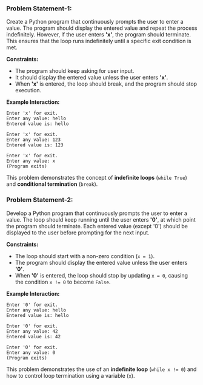 ### **Problem Statement-1:**  
Create a Python program that continuously prompts the user to enter a value. The program should display the entered value and repeat the process indefinitely. However, if the user enters **'x'**, the program should terminate. This ensures that the loop runs indefinitely until a specific exit condition is met.  

**Constraints:**  
- The program should keep asking for user input.  
- It should display the entered value unless the user enters **'x'**.  
- When **'x'** is entered, the loop should break, and the program should stop execution.  

**Example Interaction:**  
```
Enter 'x' for exit.
Enter any value: hello
Entered value is: hello

Enter 'x' for exit.
Enter any value: 123
Entered value is: 123

Enter 'x' for exit.
Enter any value: x
(Program exits)
```  

This problem demonstrates the concept of **indefinite loops** (`while True`) and **conditional termination** (`break`).


### **Problem Statement-2:**  
Develop a Python program that continuously prompts the user to enter a value. The loop should keep running until the user enters **'0'**, at which point the program should terminate. Each entered value (except '0') should be displayed to the user before prompting for the next input.  

**Constraints:**  
- The loop should start with a non-zero condition (`x = 1`).  
- The program should display the entered value unless the user enters **'0'**.  
- When **'0'** is entered, the loop should stop by updating `x = 0`, causing the condition `x != 0` to become `False`.  

**Example Interaction:**  
```
Enter '0' for exit.
Enter any value: hello
Entered value is: hello

Enter '0' for exit.
Enter any value: 42
Entered value is: 42

Enter '0' for exit.
Enter any value: 0
(Program exits)
```

This problem demonstrates the use of an **indefinite loop** (`while x != 0`) and how to control loop termination using a variable (`x`).
